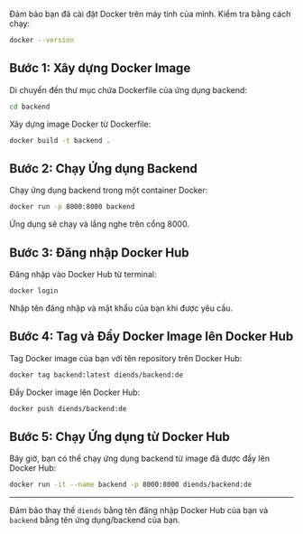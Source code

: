 
Đảm bảo bạn đã cài đặt Docker trên máy tính của mình. Kiểm tra bằng cách chạy:

```bash
docker --version
```

## Bước 1: Xây dựng Docker Image

Di chuyển đến thư mục chứa Dockerfile của ứng dụng backend:

```bash
cd backend
```

Xây dựng image Docker từ Dockerfile:

```bash
docker build -t backend .
```

## Bước 2: Chạy Ứng dụng Backend

Chạy ứng dụng backend trong một container Docker:

```bash
docker run -p 8000:8000 backend
```

Ứng dụng sẽ chạy và lắng nghe trên cổng 8000.

## Bước 3: Đăng nhập Docker Hub

Đăng nhập vào Docker Hub từ terminal:

```bash
docker login
```

Nhập tên đăng nhập và mật khẩu của bạn khi được yêu cầu.

## Bước 4: Tag và Đẩy Docker Image lên Docker Hub

Tag Docker image của bạn với tên repository trên Docker Hub:

```bash
docker tag backend:latest diends/backend:de
```

Đẩy Docker image lên Docker Hub:

```bash
docker push diends/backend:de
```

## Bước 5: Chạy Ứng dụng từ Docker Hub

Bây giờ, bạn có thể chạy ứng dụng backend từ image đã được đẩy lên Docker Hub:

```bash
docker run -it --name backend -p 8000:8000 diends/backend:de
```

---

Đảm bảo thay thế `diends` bằng tên đăng nhập Docker Hub của bạn và `backend` bằng tên ứng dụng/backend của bạn.